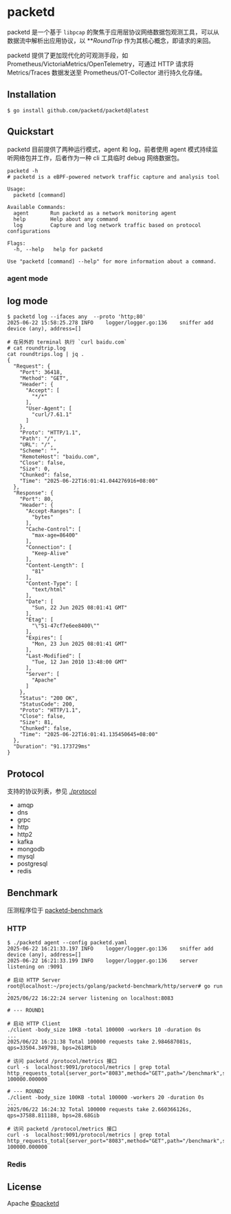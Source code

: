 # packetd

packetd 是一个基于 `libpcap` 的聚焦于应用层协议网络数据包观测工具，可以从数据流中解析出应用协议，以 ***RoundTrip* 作为其核心概念，即请求的来回。

packetd 提供了更加现代化的可观测手段，如 Prometheus/VictoriaMetrics/OpenTelemetry，可通过 HTTP 请求将 Metrics/Traces 数据发送至 Prometheus/OT-Collector 进行持久化存储。 

## Installation

```shell
$ go install github.com/packetd/packetd@latest
```

## Quickstart

packetd 目前提供了两种运行模式，agent 和 log，前者使用 agent 模式持续监听网络包并工作，后者作为一种 cli 工具临时 debug 网络数据包。

```shell
packetd -h
# packetd is a eBPF-powered network traffic capture and analysis tool

Usage:
  packetd [command]

Available Commands:
  agent       Run packetd as a network monitoring agent
  help        Help about any command
  log         Capture and log network traffic based on protocol configurations

Flags:
  -h, --help   help for packetd

Use "packetd [command] --help" for more information about a command.
```

### agent mode

## log mode

```shell
$ packetd log --ifaces any  --proto 'http;80'
2025-06-22 15:58:25.278 INFO    logger/logger.go:136    sniffer add device (any), address=[]

# 在另外的 terminal 执行 `curl baidu.com`
# cat roundtrip.log
cat roundtrips.log | jq .
{
  "Request": {
    "Port": 36418,
    "Method": "GET",
    "Header": {
      "Accept": [
        "*/*"
      ],
      "User-Agent": [
        "curl/7.61.1"
      ]
    },
    "Proto": "HTTP/1.1",
    "Path": "/",
    "URL": "/",
    "Scheme": "",
    "RemoteHost": "baidu.com",
    "Close": false,
    "Size": 0,
    "Chunked": false,
    "Time": "2025-06-22T16:01:41.044276916+08:00"
  },
  "Response": {
    "Port": 80,
    "Header": {
      "Accept-Ranges": [
        "bytes"
      ],
      "Cache-Control": [
        "max-age=86400"
      ],
      "Connection": [
        "Keep-Alive"
      ],
      "Content-Length": [
        "81"
      ],
      "Content-Type": [
        "text/html"
      ],
      "Date": [
        "Sun, 22 Jun 2025 08:01:41 GMT"
      ],
      "Etag": [
        "\"51-47cf7e6ee8400\""
      ],
      "Expires": [
        "Mon, 23 Jun 2025 08:01:41 GMT"
      ],
      "Last-Modified": [
        "Tue, 12 Jan 2010 13:48:00 GMT"
      ],
      "Server": [
        "Apache"
      ]
    },
    "Status": "200 OK",
    "StatusCode": 200,
    "Proto": "HTTP/1.1",
    "Close": false,
    "Size": 81,
    "Chunked": false,
    "Time": "2025-06-22T16:01:41.135450645+08:00"
  },
  "Duration": "91.173729ms"
}
```

## Protocol

支持的协议列表，参见 [./protocol](./protocol)

- amqp
- dns
- grpc
- http
- http2
- kafka
- mongodb
- mysql
- postgresql
- redis

## Benchmark

压测程序位于 [packetd-benchmark](https://github.com/packetd/packetd-benchmark)

### HTTP

```shell
$ ./packetd agent --config packetd.yaml
2025-06-22 16:21:33.197	INFO	logger/logger.go:136	sniffer add device (any), address=[]
2025-06-22 16:21:33.199	INFO	logger/logger.go:136	server listening on :9091

# 启动 HTTP Server
root@localhost:~/projects/golang/packetd-benchmark/http/server# go run .
2025/06/22 16:22:24 server listening on localhost:8083

# --- ROUND1

# 启动 HTTP Client
./client -body_size 10KB -total 100000 -workers 10 -duration 0s
...
2025/06/22 16:21:38 Total 100000 requests take 2.984687081s, qps=33504.349798, bps=2618Mib

# 访问 packetd /protocol/metrics 接口
curl -s  localhost:9091/protocol/metrics | grep total
http_requests_total{server_port="8083",method="GET",path="/benchmark",status_code="200"} 100000.000000

# --- ROUND2
./client -body_size 100KB -total 100000 -workers 20 -duration 0s
...
2025/06/22 16:24:32 Total 100000 requests take 2.660366126s, qps=37588.811188, bps=28.68Gib

# 访问 packetd /protocol/metrics 接口
curl -s  localhost:9091/protocol/metrics | grep total
http_requests_total{server_port="8083",method="GET",path="/benchmark",status_code="200"} 100000.000000
```

### Redis

## License

Apache [©packetd](https://github.com/packetd/packetd/blob/master/LICENSE)
